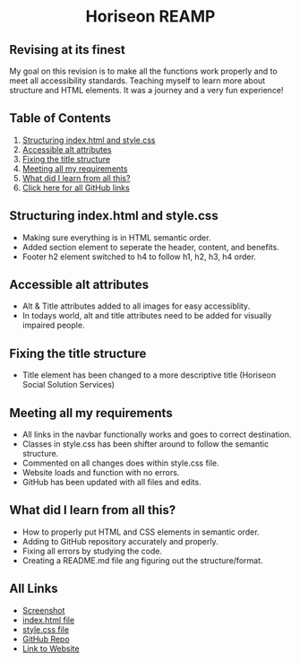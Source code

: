 <h1 align="center"> Horiseon REAMP </h1>

## Revising at its finest

My goal on this revision is to make all the functions work properly and to meet all accessibility standards. Teaching       myself to learn more about structure and HTML elements. It was a journey and a very fun experience!

## Table of Contents
<ol>
    <li><a href="#structure"> Structuring index.html and style.css </a></li>
    <li><a href="#alt"> Accessible alt attributes </a></li>
    <li><a href="#title"> Fixing the title structure </a></li>
    <li><a href="#requirements"> Meeting all my requirements </a></li>
    <li><a href="#learn"> What did I learn from all this? </a></li>
    <li><a href="#links"> Click here for all GitHub links </a></li>
</ol>

## <div id="structure"> Structuring index.html and style.css </div>

* Making sure everything is in HTML semantic order.
* Added section element to seperate the header, content, and benefits.
* Footer h2 element switched to h4 to follow h1, h2, h3, h4 order.

## <div id="alt"> Accessible alt attributes </div>

* Alt & Title attributes added to all images for easy accessiblity.
* In todays world, alt and title attributes need to be added for visually impaired people.

## <div id="title"> Fixing the title structure </div>

* Title element has been changed to a more descriptive title (Horiseon Social Solution Services)

## <div id="requirements"> Meeting all my requirements </div>

* All links in the navbar functionally works and goes to correct destination.
* Classes in style.css has been shifter around to follow the semantic structure.
* Commented on all changes does within style.css file.
* Website loads and function with no errors.
* GitHub has been updated with all files and edits.

## <div id="learn"> What did I learn from all this? </div>

* How to properly put HTML and CSS elements in semantic order.
* Adding to GitHub repository accurately and properly.
* Fixing all errors by studying the code. 
* Creating a README.md file ang figuring out the structure/format.

## <div id="links"> All Links </div>

* [Screenshot](./assets/images/websitescreenshot.png)
* [index.html file](https://github.com/latommyla/Horiseon-REAMP/blob/main/index.html)
* [style.css file](https://github.com/latommyla/Horiseon-REAMP/blob/main/assets/css/style.css)
* [GitHub Repo](https://github.com/latommyla/Horiseon-REAMP) 
* [Link to Website](https://latommyla.github.io/Horiseon-REAMP)